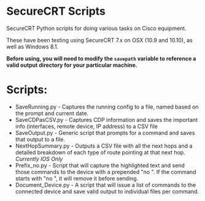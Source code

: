 SecureCRT Scripts
==================
SecureCRT Python scripts for doing various tasks on Cisco equipment.

These have been testing using SecureCRT 7.x on OSX (10.9 and 10.10), as well as Windows 8.1.

**Before using, you will need to modify the `savepath` variable to reference a valid output directory for your particular machine.**

Scripts:
========
* SaveRunning.py - Captures the running config to a file, named based on the prompt and current date.
* SaveCDPasCSV.py - Captures CDP information and saves the important info (interfaces, remote device, IP address) to a CSV file
* SaveOutput.py - Generic script that prompts for a command and saves that output to a file.
* NextHopSummary.py - Outputs a CSV file with all the next hops and a detailed breakdown of each type of route pointing at that next hop.  *Currently IOS Only*
* Prefix_no.py - Script that will capture the highlighted text and send those commands to the device with a prepended "no ".  If the command starts with "no ", it will remove it before sending.
* Document_Device.py - A script that will issue a list of commands to the connected device and save valid output to individual files per command.
